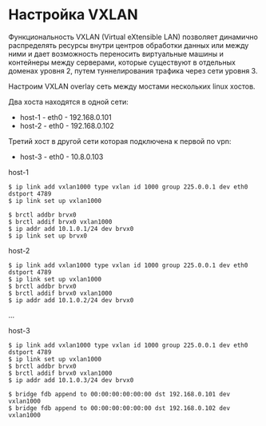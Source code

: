 # Настройка VXLAN
Функциональность VXLAN (Virtual eXtensible LAN) позволяет динамично распределять ресурсы внутри центров обработки данных или между ними и дает возможность переносить виртуальные машины и контейнеры между серверами, которые существуют в отдельных доменах уровня 2, путем туннелирования трафика через сети уровня 3.

Настроим VXLAN overlay сеть между мостами нескольких linux хостов.

Два хоста находятся в одной сети:
* host-1 - eth0 - 192.168.0.101
* host-2 - eth0 - 192.168.0.102

Третий хост в другой сети которая подключена к первой по vpn:
* host-3 - eth0 - 10.8.0.103

host-1
```console
$ ip link add vxlan1000 type vxlan id 1000 group 225.0.0.1 dev eth0 dstport 4789
$ ip link set up vxlan1000

$ brctl addbr brvx0
$ brctl addif brvx0 vxlan1000
$ ip addr add 10.1.0.1/24 dev brvx0
$ ip link set up brvx0
```

host-2
```console
$ ip link add vxlan1000 type vxlan id 1000 group 225.0.0.1 dev eth0 dstport 4789
$ ip link set up vxlan1000
$ brctl addbr brvx0
$ brctl addif brvx0 vxlan1000
$ ip addr add 10.1.0.2/24 dev brvx0
```

...

host-3
```console
$ ip link add vxlan1000 type vxlan id 1000 group 225.0.0.1 dev eth0 dstport 4789
$ ip link set up vxlan1000
$ brctl addbr brvx0
$ brctl addif brvx0 vxlan1000
$ ip addr add 10.1.0.3/24 dev brvx0

$ bridge fdb append to 00:00:00:00:00:00 dst 192.168.0.101 dev vxlan1000
$ bridge fdb append to 00:00:00:00:00:00 dst 192.168.0.102 dev vxlan1000
```
